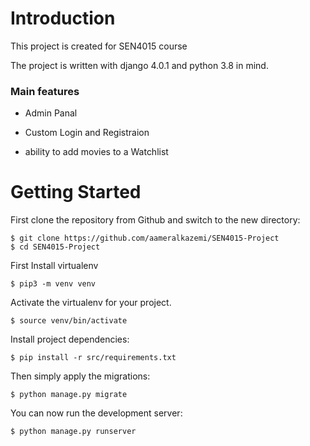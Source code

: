 

# Introduction

This project is created for SEN4015 course

The project is written with django 4.0.1 and python 3.8 in mind.


### Main features

* Admin Panal

* Custom Login and Registraion

* ability to add movies to a Watchlist

      
    

# Getting Started

First clone the repository from Github and switch to the new directory:

    $ git clone https://github.com/aameralkazemi/SEN4015-Project
    $ cd SEN4015-Project
    
First Install virtualenv 

    $ pip3 -m venv venv
    
Activate the virtualenv for your project.

    $ source venv/bin/activate
    
Install project dependencies:

    $ pip install -r src/requirements.txt
    
    
Then simply apply the migrations:

    $ python manage.py migrate
    

You can now run the development server:

    $ python manage.py runserver

